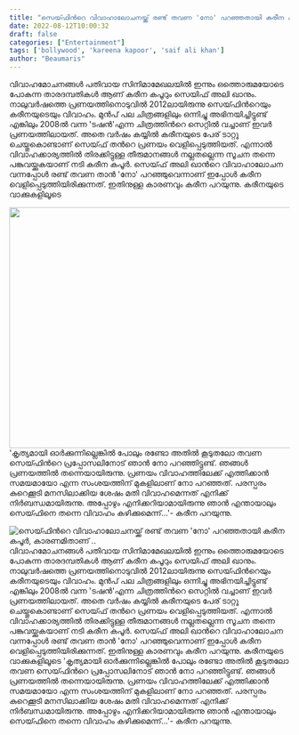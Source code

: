 ```yaml
---
title: "സെയ്ഫിന്‍റെ വിവാഹാലോചനയ്ക്ക് രണ്ട് തവണ 'നോ' പറഞ്ഞതായി കരീന കപൂർ, കാരണമിതാണ് .."
date: 2022-08-12T10:00:32
draft: false
categories: ["Entertainment"]
tags: ['bollywood', 'kareena kapoor', 'saif ali khan']
author: "Beaumaris"
---
```


വിവാഹമോചനങ്ങൾ പതിവായ സിനിമാമേഖലയിൽ ഇന്നും ഒത്തൊരുമയോടെ പോകുന്ന താരദമ്പതികൾ ആണ് കരീന കപൂറും സെയിഫ് അലി ഖാനും. നാലുവർഷത്തെ പ്രണയത്തിനൊടുവിൽ 2012ലായിരുന്നു സെയ്ഫിന്‍റെയും കരീനയുടെയും വിവാഹം. മുൻപ് പല ചിത്രങ്ങളിലും ഒന്നിച്ചു അഭിനയിച്ചിട്ടുണ്ട് എങ്കിലും 2008ല്‍ വന്ന 'ടഷൻ'എന്ന ചിത്രത്തിന്‍റെ സെറ്റില്‍ വച്ചാണ് ഇവര്‍ പ്രണയത്തിലായത്. അതെ വർഷം കയ്യില്‍ കരീനയുടെ പേര് ടാറ്റൂ ചെയ്തുകൊണ്ടാണ് സെയ്ഫ് തന്‍റെ പ്രണയം വെളിപ്പെടുത്തിയത്. എന്നാൽ വിവാഹക്കാര്യത്തില്‍ തിരക്കിട്ടുള്ള തീരുമാനങ്ങള്‍ നല്ലതല്ലെന്ന സൂചന തന്നെ പങ്കുവയ്ക്കുകയാണ് നടി കരീന കപൂര്‍. സെയ്ഫ് അലി ഖാന്‍റെ വിവാഹാലോചന വന്നപ്പോള്‍ രണ്ട് തവണ താൻ 'നോ' പറഞ്ഞുവെന്നാണ് ഇപ്പോള്‍ കരീന വെളിപ്പെടുത്തിയിരിക്കുന്നത്. ഇതിനുള്ള കാരണവും കരീന പറയുന്നു. കരീനയുടെ വാക്കുകളിലൂടെ

<img class="size-full wp-image-346440 aligncenter" src="https://cdn.boolokam.com/articles/2022/08/gegegeg.webp" alt="" width="770" height="433" />'കൃത്യമായി ഓര്‍ക്കുന്നില്ലെങ്കില്‍ പോലും രണ്ടോ അതില്‍ കൂടുതലോ തവണ സെയ്ഫിന്‍റെ പ്രപ്പോസലിനോട് ഞാൻ നോ പറഞ്ഞിട്ടുണ്ട്. ഞങ്ങള്‍ പ്രണയത്തില്‍ തന്നെയായിരുന്നു. പ്രണയം വിവാഹത്തിലേക്ക് എത്തിക്കാൻ സമയമായോ എന്ന സംശയത്തിന് മുകളിലാണ് നോ പറഞ്ഞത്. പരസ്പരം കുറെക്കൂടി മനസിലാക്കിയ ശേഷം മതി വിവാഹമെന്നത് എനിക്ക് നിര്‍ബന്ധമായിരുന്നു. അപ്പോഴും എനിക്കറിയാമായിരുന്നു ഞാൻ എന്തായാലും സെയ്ഫിനെ തന്നെ വിവാഹം കഴിക്കുമെന്ന്...'- കരീന പറയുന്നു.


![സെയ്ഫിന്‍റെ വിവാഹാലോചനയ്ക്ക് രണ്ട് തവണ 'നോ' പറഞ്ഞതായി കരീന കപൂർ, കാരണമിതാണ് ..](https://cdn.boolokam.com/articles/2022/08/gegegeg.webp)വിവാഹമോചനങ്ങൾ പതിവായ സിനിമാമേഖലയിൽ ഇന്നും ഒത്തൊരുമയോടെ പോകുന്ന താരദമ്പതികൾ ആണ് കരീന കപൂറും സെയിഫ് അലി ഖാനും. നാലുവർഷത്തെ പ്രണയത്തിനൊടുവിൽ 2012ലായിരുന്നു സെയ്ഫിന്‍റെയും കരീനയുടെയും വിവാഹം. മുൻപ് പല ചിത്രങ്ങളിലും ഒന്നിച്ചു അഭിനയിച്ചിട്ടുണ്ട് എങ്കിലും 2008ല്‍ വന്ന 'ടഷൻ'എന്ന ചിത്രത്തിന്‍റെ സെറ്റില്‍ വച്ചാണ് ഇവര്‍ പ്രണയത്തിലായത്. അതെ വർഷം കയ്യില്‍ കരീനയുടെ പേര് ടാറ്റൂ ചെയ്തുകൊണ്ടാണ് സെയ്ഫ് തന്‍റെ പ്രണയം വെളിപ്പെടുത്തിയത്. എന്നാൽ വിവാഹക്കാര്യത്തില്‍ തിരക്കിട്ടുള്ള തീരുമാനങ്ങള്‍ നല്ലതല്ലെന്ന സൂചന തന്നെ പങ്കുവയ്ക്കുകയാണ് നടി കരീന കപൂര്‍. സെയ്ഫ് അലി ഖാന്‍റെ വിവാഹാലോചന വന്നപ്പോള്‍ രണ്ട് തവണ താൻ 'നോ' പറഞ്ഞുവെന്നാണ് ഇപ്പോള്‍ കരീന വെളിപ്പെടുത്തിയിരിക്കുന്നത്. ഇതിനുള്ള കാരണവും കരീന പറയുന്നു. കരീനയുടെ വാക്കുകളിലൂടെ 'കൃത്യമായി ഓര്‍ക്കുന്നില്ലെങ്കില്‍ പോലും രണ്ടോ അതില്‍ കൂടുതലോ തവണ സെയ്ഫിന്‍റെ പ്രപ്പോസലിനോട് ഞാൻ നോ പറഞ്ഞിട്ടുണ്ട്. ഞങ്ങള്‍ പ്രണയത്തില്‍ തന്നെയായിരുന്നു. പ്രണയം വിവാഹത്തിലേക്ക് എത്തിക്കാൻ സമയമായോ എന്ന സംശയത്തിന് മുകളിലാണ് നോ പറഞ്ഞത്. പരസ്പരം കുറെക്കൂടി മനസിലാക്കിയ ശേഷം മതി വിവാഹമെന്നത് എനിക്ക് നിര്‍ബന്ധമായിരുന്നു. അപ്പോഴും എനിക്കറിയാമായിരുന്നു ഞാൻ എന്തായാലും സെയ്ഫിനെ തന്നെ വിവാഹം കഴിക്കുമെന്ന്...'- കരീന പറയുന്നു.

